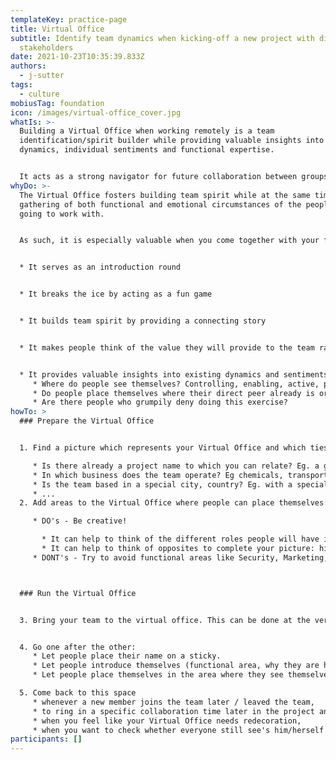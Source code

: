```yaml
---
templateKey: practice-page
title: Virtual Office
subtitle: Identify team dynamics when kicking-off a new project with different
  stakeholders
date: 2021-10-23T10:35:39.833Z
authors:
  - j-sutter
tags:
  - culture
mobiusTag: foundation
icon: /images/virtual-office_cover.jpg
whatIs: >-
  Building a Virtual Office when working remotely is a team
  identification/spirit builder while providing valuable insights into existing
  dynamics, individual sentiments and functional expertise.  


  It acts as a strong navigator for future collaboration between groups of people and individuals in your newly formed team.
whyDo: >-
  The Virtual Office fosters building team spirit while at the same time allows
  gathering of both functional and emotional circumstances of the people you're
  going to work with. 


  As such, it is especially valuable when you come together with your future team for the first time. 


  * It serves as an introduction round


  * It breaks the ice by acting as a fun game


  * It builds team spirit by providing a connecting story 


  * It makes people think of the value they will provide to the team rather than focusing on their functional expertise


  * It provides valuable insights into existing dynamics and sentiments:
     * Where do people see themselves? Controlling, enabling, active, passive, ...?
     * Do people place themselves where their direct peer already is or do they break out? Eg. all storage people group in the same area?
     * Are there people who grumpily deny doing this exercise?
howTo: >
  ### Prepare the Virtual Office


  1. Find a picture which represents your Virtual Office and which ties back to a story: 

     * Is there already a project name to which you can relate? Eg. a greek saga, a planet, ...
     * In which business does the team operate? Eg chemicals, transportation, ...
     * Is the team based in a special city, country? Eg. with a special landmark, ...
     * ...
  2. Add areas to the Virtual Office where people can place themselves:

     * DO's - Be creative! 

       * It can help to think of the different roles people will have in the team. But don't be surprised if they don't place themselves where you actually expected them to (and that's a good thing!)! 
       * It can help to think of opposites to complete your picture: high-low, inside-outside, calm-busy, technical-non technical, ...
     * DONT's - Try to avoid functional areas like Security, Marketing, Storage, Network, ... because that will hinder people to think of the actual value they bring to the team and will deprive you of valuable insights about dynamics and sentiments.



  ### Run the Virtual Office


  3. Bring your team to the virtual office. This can be done at the very beginning of your gathering, so you can combine introduction round, ice breaker and expectation gathering in one exercise.


  4. Go one after the other:
     * Let people place their name on a sticky.
     * Let people introduce themselves (functional area, why they are here, ...).
     * Let people place themselves in the area where they see themselves most and ask them to explain why.

  5. Come back to this space 
     * whenever a new member joins the team later / leaved the team,
     * to ring in a specific collaboration time later in the project and highlight the virtual gathering,
     * when you feel like your Virtual Office needs redecoration,
     * when you want to check whether everyone still see's him/herself in the same area or if dynamics have changed.
participants: []
---
```

